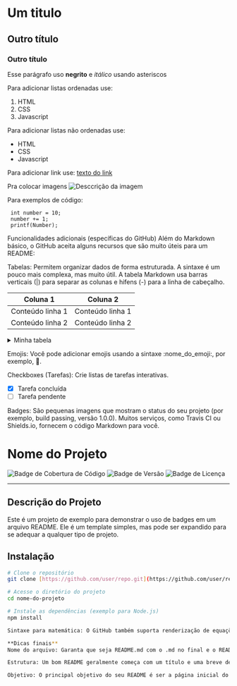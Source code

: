 # Um titulo
## Outro título
### Outro título

Esse parágrafo uso **negrito** e *itálico* usando asteriscos

Para adicionar listas ordenadas use:
1. HTML
2. CSS
3. Javascript

Para adicionar listas não ordenadas use:
- HTML
- CSS
- Javascript

Para adicionar link use:
[texto do link](www.google.com.br)

Pra colocar imagens
![Desccrição da imagem](https://picsum.photos/id/237/200/300)

Para exemplos de código:
```
 int number = 10; 
 number += 1;     
 printf(Number);
```
Funcionalidades adicionais (específicas do GitHub)
Além do Markdown básico, o GitHub aceita alguns recursos que são muito úteis para um README:

Tabelas: Permitem organizar dados de forma estruturada. A sintaxe é um pouco mais complexa, mas muito útil.
A tabela Markdown usa barras verticais (|) para separar as colunas e hifens (-) para a linha de cabeçalho.

| Coluna 1         | Coluna 2         |
| --------------   | --------------   |
| Conteúdo linha 1 | Conteúdo linha 1 |
| Conteúdo linha 2 | Conteúdo linha 2 |

<details>
<summary>Minha tabela</summary>

| Comando      | Descrição                           |
| ------------ | ----------------------------------- |
| `git status` | Lista todos os arquivos modificados |
| `git diff`   | Mostra diferenças entre arquivos    |

</details>

Emojis: Você pode adicionar emojis usando a sintaxe :nome_do_emoji:, por exemplo, :rocket:.

Checkboxes (Tarefas): Crie listas de tarefas interativas.
- [x] Tarefa concluída
- [ ] Tarefa pendente

Badges: São pequenas imagens que mostram o status do seu projeto (por exemplo, build passing, versão 1.0.0). Muitos serviços, como Travis CI ou Shields.io, fornecem o código Markdown para você.

# Nome do Projeto

![Badge de Cobertura de Código](https://img.shields.io/coveralls/github/user/repo.svg)
![Badge de Versão](https://img.shields.io/npm/v/nomedopacote.svg)
![Badge de Licença](https://img.shields.io/github/license/user/repo.svg)

---

## Descrição do Projeto

Este é um projeto de exemplo para demonstrar o uso de badges em um arquivo README. Ele é um template simples, mas pode ser expandido para se adequar a qualquer tipo de projeto.

## Instalação

```bash
# Clone o repositório
git clone [https://github.com/user/repo.git](https://github.com/user/repo.git)

# Acesse o diretório do projeto
cd nome-do-projeto

# Instale as dependências (exemplo para Node.js)
npm install

Sintaxe para matemática: O GitHub também suporta renderização de equações matemáticas usando MathJax. Você precisa de um $  para equações em linha ou $$ para blocos de equações.

**Dicas finais**
Nome do arquivo: Garanta que seja README.md com o .md no final e o README em maiúsculas (ou minúsculas, mas README.md é o padrão).

Estrutura: Um bom README geralmente começa com um título e uma breve descrição do projeto. Em seguida, ele pode incluir seções como "Como usar", "Instalação", "Pré-requisitos", "Licença", e "Contribuições".

Objetivo: O principal objetivo do seu README é ser a página inicial do seu projeto, explicando de forma clara e concisa o que ele faz, como usá-lo e como as pessoas podem contribuir.
